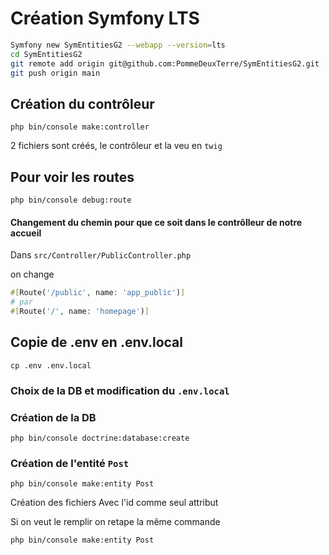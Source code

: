 # Création Symfony LTS

```bash
Symfony new SymEntitiesG2 --webapp --version=lts
cd SymEntitiesG2
git remote add origin git@github.com:PommeDeuxTerre/SymEntitiesG2.git 
git push origin main
```

## Création du contrôleur

    php bin/console make:controller

2 fichiers sont créés, le contrôleur et la veu en `twig`

## Pour voir les routes

    php bin/console debug:route

#### Changement du chemin pour que ce soit dans le contrôlleur de notre accueil

Dans `src/Controller/PublicController.php`

on change

```php
#[Route('/public', name: 'app_public')]
# par
#[Route('/', name: 'homepage')]
```

## Copie de .env en .env.local
    cp .env .env.local

### Choix de la DB et modification du `.env.local`

### Création de la DB
    php bin/console doctrine:database:create

### Création de l'entité `Post`

    php bin/console make:entity Post

Création des fichiers
Avec l'id comme seul attribut

Si on veut le remplir on retape la même commande

    php bin/console make:entity Post
